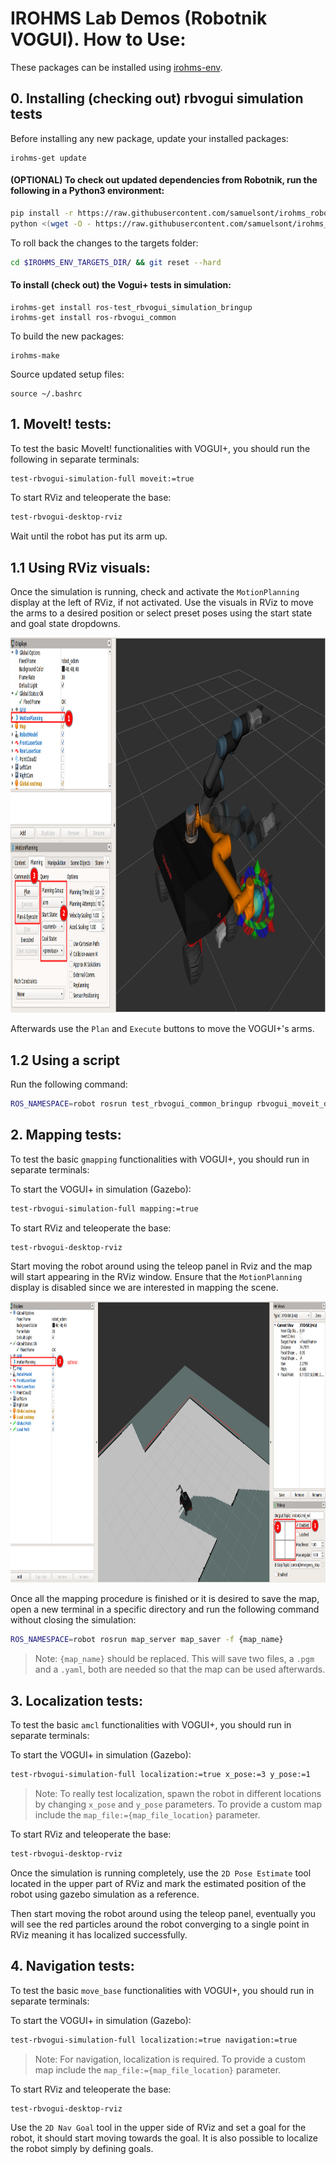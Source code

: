 # IROHMS Lab Demos (Robotnik VOGUI). How to Use:

These packages can be installed using [irohms-env](https://github.com/juandhv/tue-env).

## 0. Installing (checking out) rbvogui simulation tests

Before installing any new package, update your installed packages:

```
irohms-get update
```

#### (OPTIONAL) To check out updated dependencies from Robotnik, run the following in a Python3 environment:

```bash
pip install -r https://raw.githubusercontent.com/samuelsont/irohms_robots_tests/main/tests_rbvogui/helper/requirements.txt
python <(wget -O - https://raw.githubusercontent.com/samuelsont/irohms_robots_tests/main/tests_rbvogui/helper/pre_install.py)
```
To roll back the changes to the targets folder:

```bash
cd $IROHMS_ENV_TARGETS_DIR/ && git reset --hard
```

#### To install (check out) the Vogui+ tests in simulation:

```
irohms-get install ros-test_rbvogui_simulation_bringup 
irohms-get install ros-rbvogui_common
```

To build the new packages:

```
irohms-make
```

Source updated setup files:
```
source ~/.bashrc
```

## 1. MoveIt! tests:

To test the basic MoveIt! functionalities with VOGUI+, you should run the following in separate terminals:

```bash
test-rbvogui-simulation-full moveit:=true
```

To start RViz and teleoperate the base:

```bash
test-rbvogui-desktop-rviz
```

Wait until the robot has put its arm up.

## 1.1 Using RViz visuals:

Once the simulation is running, check and activate the `MotionPlanning` display at the left of RViz, if not activated. Use the visuals in RViz to move the arms to a desired position or select preset poses using the start state and goal state dropdowns.

<p align="center">
  <img src="doc/moveit.png" height="600" />
</p>

Afterwards use the `Plan` and `Execute` buttons to move the VOGUI+'s arms.

## 1.2 Using a script

Run the following command:

```bash
ROS_NAMESPACE=robot rosrun test_rbvogui_common_bringup rbvogui_moveit_demo.py
```

## 2. Mapping tests:

To test the basic `gmapping` functionalities with VOGUI+, you should run in separate terminals:

To start the VOGUI+ in simulation (Gazebo):

```bash
test-rbvogui-simulation-full mapping:=true
```

To start RViz and teleoperate the base:

```bash
test-rbvogui-desktop-rviz
```

Start moving the robot around using the teleop panel in Rviz and the map will start appearing in the RViz window.
Ensure that the `MotionPlanning` display is disabled since we are interested in mapping the scene.

<p align="center">
  <img src="doc/mapping.png" height="450" />
</p>

Once all the mapping procedure is finished or it is desired to save the map, open a new terminal in a specific directory and run the following command without closing the simulation:

```bash
ROS_NAMESPACE=robot rosrun map_server map_saver -f {map_name}
```

> Note: `{map_name}` should be replaced. This will save two files, a `.pgm` and a `.yaml`, both are needed so that the map can be used afterwards.

## 3. Localization tests:

To test the basic `amcl` functionalities with VOGUI+, you should run in separate terminals:

To start the VOGUI+ in simulation (Gazebo):

```bash
test-rbvogui-simulation-full localization:=true x_pose:=3 y_pose:=1
```

> Note: To really test localization, spawn the robot in different locations by changing `x_pose` and `y_pose` parameters. To provide a custom map include the `map_file:={map_file_location}` parameter.

To start RViz and teleoperate the base:

```bash
test-rbvogui-desktop-rviz
```

Once the simulation is running completely, use the `2D Pose Estimate` tool located in the upper part of RViz and mark the estimated position of the robot using gazebo simulation as a reference.

Then start moving the robot around using the teleop panel, eventually you will see the red particles around the robot converging to a single point in RViz meaning it has localized successfully.

## 4. Navigation tests:

To test the basic `move_base` functionalities with VOGUI+, you should run in separate terminals:

To start the VOGUI+ in simulation (Gazebo):

```bash
test-rbvogui-simulation-full localization:=true navigation:=true
```

> Note: For navigation, localization is required. To provide a custom map include the `map_file:={map_file_location}` parameter.

To start RViz and teleoperate the base:

```bash
test-rbvogui-desktop-rviz
```


Use the `2D Nav Goal` tool in the upper side of RViz and set a goal for the robot, it should start moving towards the goal. It is also possible to localize the robot simply by defining goals.

